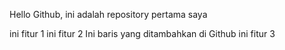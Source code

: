 Hello Github, ini adalah repository pertama saya

ini fitur 1
ini fitur 2
Ini baris yang ditambahkan di Github
ini fitur 3
